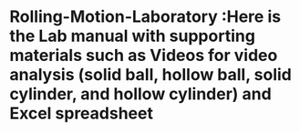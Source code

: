 # Rolling-Motion-Laboratory :Here is the Lab manual with supporting materials such as Videos for video analysis (solid ball, hollow ball, solid cylinder, and hollow cylinder) and Excel spreadsheet
